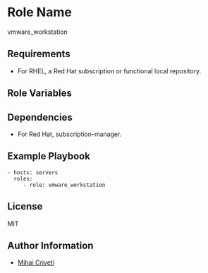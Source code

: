 Role Name
=========

vmware_workstation

Requirements
------------

- For RHEL, a Red Hat subscription or functional local repository.

Role Variables
--------------


Dependencies
------------

- For Red Hat, subscription-manager.

Example Playbook
----------------

    - hosts: servers
      roles:
         - role: vmware_workstation

License
-------

MIT

Author Information
------------------

- [Mihai Criveti](https://www.linkedin.com/in/crivetimihai/)
